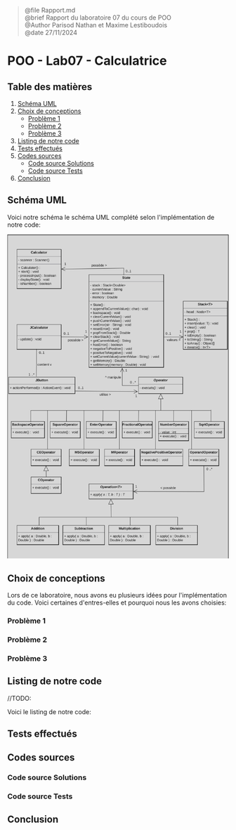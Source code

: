 

>@file Rapport.md </br>
>@brief Rapport du laboratoire 07 du cours de POO </br>
>@Author Parisod Nathan et Maxime Lestiboudois </br>
>@date 27/11/2024
 

# POO - Lab07 - Calculatrice

## Table des matières

1. [Schéma UML](#schéma-uml)
2. [Choix de conceptions](#choix-de-conceptions)
    - [Problème 1](#problème-1)
    - [Problème 2](#problème-2)
    - [Problème 3](#problème-3)
3. [Listing de notre code](#listing-de-notre-code)
4. [Tests effectués](#tests-effectués)
5. [Codes sources](#codes-sources)
    - [Code source Solutions](#code-source-solutions)
    - [Code source Tests](#code-source-tests)
6. [Conclusion](#Conclusion)

## Schéma UML

Voici notre schéma le schéma UML complété selon l'implémentation de notre code:

![Diagramme UML](images/diagram.png)

## Choix de conceptions

Lors de ce laboratoire, nous avons eu plusieurs idées pour l'implémentation du code. Voici certaines d'entres-elles et
pourquoi nous les avons choisies:

### Problème 1

### Problème 2

### Problème 3

## Listing de notre code

//TODO:

Voici le listing de notre code:


## Tests effectués

## Codes sources

### Code source Solutions

### Code source Tests

## Conclusion
